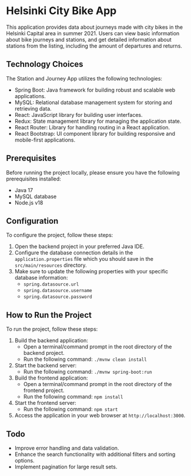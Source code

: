 # Helsinki City Bike App

This application provides data about journeys made with city bikes in the Helsinki Capital area in summer 2021. Users can view basic information about bike journeys and stations, and get detailed information about stations from the listing, including the amount of departures and returns.

## Technology Choices

The Station and Journey App utilizes the following technologies:

- Spring Boot: Java framework for building robust and scalable web applications.
- MySQL: Relational database management system for storing and retrieving data.
- React: JavaScript library for building user interfaces.
- Redux: State management library for managing the application state.
- React Router: Library for handling routing in a React application.
- React Bootstrap: UI component library for building responsive and mobile-first applications.

## Prerequisites

Before running the project locally, please ensure you have the following prerequisites installed:

- Java 17
- MySQL database
- Node.js v18

## Configuration

To configure the project, follow these steps:

1. Open the backend project in your preferred Java IDE.
2. Configure the database connection details in the `application.properties` file which you should save in the `src/main/resources` directory.
3. Make sure to update the following properties with your specific database information:
   - `spring.datasource.url`
   - `spring.datasource.username`
   - `spring.datasource.password`

## How to Run the Project

To run the project, follow these steps:

1. Build the backend application:
   - Open a terminal/command prompt in the root directory of the backend project.
   - Run the following command: `./mvnw clean install`
2. Start the backend server:
   - Run the following command: `./mvnw spring-boot:run`
3. Build the frontend application:
   - Open a terminal/command prompt in the root directory of the frontend project.
   - Run the following command: `npm install`
4. Start the frontend server:
   - Run the following command: `npm start`
5. Access the application in your web browser at `http://localhost:3000`.

## Todo

- Improve error handling and data validation.
- Enhance the search functionality with additional filters and sorting options.
- Implement pagination for large result sets.

